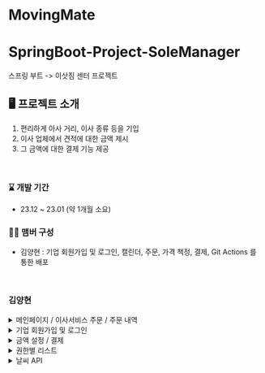 # MovingMate

# SpringBoot-Project-SoleManager
스프링 부트 -> 이삿짐 센터 프로젝트
<br>

## 🖥️ 프로젝트 소개
1. 편리하게 아사 거리, 이사 종류 등을 기입
2. 이사 업체에서 견적에 대한 금액 제시
3. 그 금액에 대한 결제 기능 제공
<br>

### ⌛️ 개발 기간
* 23.12 ~ 23.01 (약 1개월 소요)

### 🏃‍♀️ 맴버 구성
* 김양현 : 기업 회원가입 및 로그인, 캘린더, 주문, 가격 책정, 결제, Git Actions 를 통한 배포
<br>


### 김양현
<details>
<summary>메인페이지 / 이사서비스 주문 / 주문 내역</summary>

### 이사서비스 주문 / 검색
![이사신청, 찾기](https://github.com/yyy2724/MovingMate/assets/93104606/8f53f339-ed49-46b1-a0e9-a45310e7d95c)
<br>
#### FullCalendar
FullCalendar를 사용하면 웹 애플리케이션에 동적이고 시각적으로 매력적인 이벤트 캘린더를 구현할 수 있습니다.


### 주문내역
![image](https://github.com/yyy2724/MovingMate/assets/93104606/e4b60c18-4906-4967-88b1-593f685300ab)

</details>

<details>
<summary>기업 회원가입 및 로그인</summary>

### 기업 회원가입
![image](https://github.com/yyy2724/MovingMate/assets/93104606/fa83e8e3-7163-477d-a8c5-eeae529ab535)

### 기업 로그인
![모달로그인](https://github.com/yyy2724/MovingMate/assets/93104606/e87cac03-95e2-4d30-84ad-9db244601de5)
<br>
#### 모달창
모달창은 웹 페이지 위에서 나타나는 팝업 창입니다.
주로 사용자에게 추가 정보를 제공하거나 다양한 작업을 수행하기 위해 활용됩니다. 
</details>


<details>
<summary>금액 설정 / 결제 </summary>

### 금액 설정 / 결제 까지
![결제까지](https://github.com/yyy2724/MovingMate/assets/93104606/dca13ac6-dfe1-4e7d-b502-4418af49cd40)
<br>
#### 아임포트 API
아임포트는 대한민국의 전자상거래 및 결제 시스템에서 사용되는 결제 연동 서비스 중 하나입니다. <br>
#### REST FUL
rest ful 하게 하여 새로고침 없이 적용되도록 하였습니다. <br>

#### 그 외
* 기업 회원은 고객들이 신청한 목록들을 확인할 수 있습니다.
* 권한, 거래 과정에 따른 권한 설정을 하였습니다.
* 헤더 바 등의 기본적인 프론트엔트를 꾸몄습니다. <br>

#### 결제 진행

</details>

<details>
<summary>권한별 리스트</summary>

### 권한에 따른 3개의 리스트
![img_11.png](img_11.png)
![img_12.png](img_12.png)
회사계정, 직원계정, 프리랜서계정에 따라 각기 다른 list목록들입니다.

#### JPA 쿼리
![img_13.png](img_13.png)
JPA를 이용하여 리스트병 paging, search 등의 쿼리기능을 구현하였습니다. 

</details>

<details>
<summary>날씨 API</summary>

### API를 이용하여 오늘 날씨 가져오기
![img_14.png](img_14.png)
날씨와 지도를 보여주는 페이지입니다.

![img_15.png](img_15.png)
![img_16.png](img_16.png)
API에서 온도를 가져오는 코드입니다.

![img_17.png](img_17.png)
![img_18.png](img_18.png)
온도를 DB에 저장하는 코드입니다.


### 챗봇 시나리오
![img_19.png](img_19.png)
챗봇에 "서울 날씨"를 치면 나오는 정보입니다.
![img_21.png](img_21.png)
![img_22.png](img_22.png)
정보(온도)를 나타나게 하는 코드입니다.




![img_20.png](img_20.png)
챗봇에 지도를 나타나게 하는 script 코드입니다.

</details>
